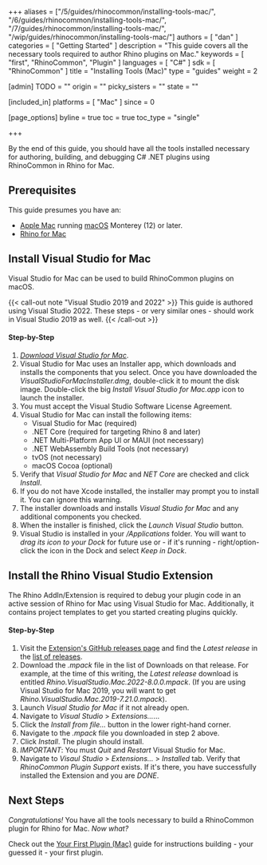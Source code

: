 +++
aliases = ["/5/guides/rhinocommon/installing-tools-mac/", "/6/guides/rhinocommon/installing-tools-mac/", "/7/guides/rhinocommon/installing-tools-mac/", "/wip/guides/rhinocommon/installing-tools-mac/"]
authors = [ "dan" ]
categories = [ "Getting Started" ]
description = "This guide covers all the necessary tools required to author Rhino plugins on Mac."
keywords = [ "first", "RhinoCommon", "Plugin" ]
languages = [ "C#" ]
sdk = [ "RhinoCommon" ]
title = "Installing Tools (Mac)"
type = "guides"
weight = 2

[admin]
TODO = ""
origin = ""
picky_sisters = ""
state = ""

[included_in]
platforms = [ "Mac" ]
since = 0

[page_options]
byline = true
toc = true
toc_type = "single"

+++


By the end of this guide, you should have all the tools installed necessary for authoring, building, and debugging C# .NET plugins using RhinoCommon in Rhino for Mac.

## Prerequisites

This guide presumes you have an:

- [Apple Mac](http://store.apple.com/) running [macOS](https://www.apple.com/osx/) Monterey (12) or later.
- [Rhino for Mac](https://www.rhino3d.com/download/)

## Install Visual Studio for Mac

Visual Studio for Mac can be used to build RhinoCommon plugins on macOS.

{{< call-out note "Visual Studio 2019 and 2022" >}}
This guide is authored using Visual Studio 2022. These steps - or very similar ones - should work in Visual Studio 2019 as well.
{{< /call-out >}}

#### Step-by-Step

1. *[Download Visual Studio for Mac](https://www.visualstudio.com/vs/visual-studio-mac/)*.
1. Visual Studio for Mac uses an Installer app, which downloads and installs the components that you select. Once you have downloaded the *VisualStudioForMacInstaller.dmg*, double-click it to mount the disk image. Double-click the big *Install Visual Studio for Mac.app* icon to launch the installer.
1. You must accept the Visual Studio Software License Agreement.
1. Visual Studio for Mac can install the following items:
   - Visual Studio for Mac (required)
   - .NET Core (required for targeting Rhino 8 and later)
   - .NET Multi-Platform App UI or MAUI (not necessary)
   - .NET WebAssembly Build Tools (not necessary)
   - tvOS (not necessary)
   - macOS Cocoa (optional)
1. Verify that *Visual Studio for Mac* and *NET Core* are checked and click *Install*.
1. If you do not have Xcode installed, the installer may prompt you to install it. You can ignore this warning.
1. The installer downloads and installs *Visual Studio for Mac* and any additional components you checked.
1. When the installer is finished, click the *Launch Visual Studio* button.
1. Visual Studio is installed in your */Applications* folder. You will want to *drag its icon to your Dock* for future use or - if it's running - right/option-click the icon in the Dock and select *Keep in Dock*.

## Install the Rhino Visual Studio Extension

The Rhino AddIn/Extension is required to debug your plugin code in an active session of Rhino for Mac using Visual Studio for Mac. Additionally, it contains project templates to get you started creating plugins quickly.

#### Step-by-Step

1. Visit the [Extension's GitHub releases page](https://github.com/mcneel/RhinoVisualStudioExtensions/releases) and find the *Latest release* in the [list of releases](https://github.com/mcneel/RhinoVisualStudioExtensions/releases).
1. Download the *.mpack* file in the list of Downloads on that release. For example, at the time of this writing, the *Latest release* download is entitled *Rhino.VisualStudio.Mac.2022-8.0.0.mpack*. (If you are using Visual Studio for Mac 2019, you will want to get *Rhino.VisualStudio.Mac.2019-7.21.0.mpack*).
1. Launch *Visual Studio for Mac* if it not already open.
1. Navigate to *Visual Studio* > *Extensions...*...
1. Click the *Install from file...* button in the lower right-hand corner.
1. Navigate to the *.mpack* file you downloaded in step 2 above.
1. Click *Install*. The plugin should install.
1. *IMPORTANT*: You must *Quit* and *Restart* Visual Studio for Mac.
1. Navigate to *Visaul Studio* > *Extensions...* > *Installed* tab. Verify that *RhinoCommon Plugin Support* exists. If it's there, you have successfully installed the Extension and you are *DONE*.

## Next Steps

*Congratulations!*  You have all the tools necessary to build a RhinoCommon plugin for Rhino for Mac.  *Now what?*

Check out the [Your First Plugin (Mac)](/guides/rhinocommon/your-first-plugin-mac) guide for instructions building - your guessed it - your first plugin.
